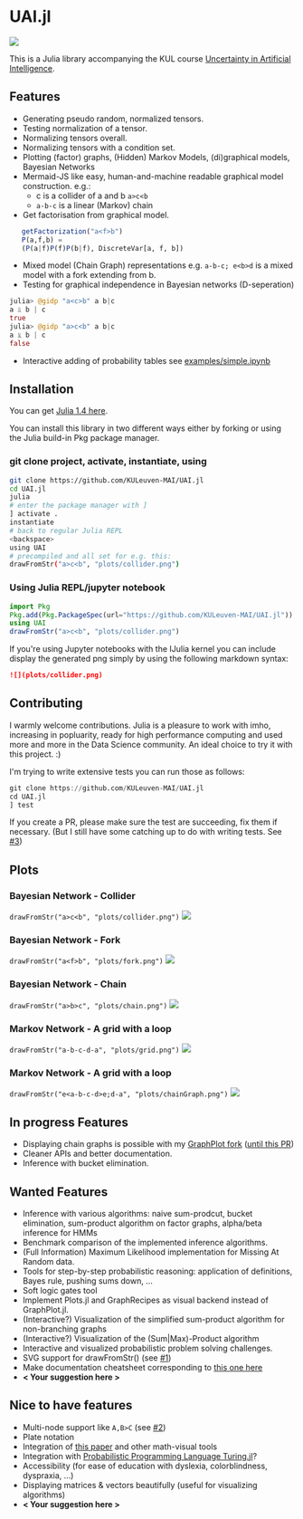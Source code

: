 # UAI.jl

![](logo/logo.png)

This is a Julia library accompanying the KUL course [Uncertainty in Artificial Intelligence](https://onderwijsaanbod.kuleuven.be/syllabi/e/H02D2AE.htm#activetab=doelstellingen_idp38400).

## Features

- Generating pseudo random, normalized tensors.
- Testing normalization of a tensor.
- Normalizing tensors overall.
- Normalizing tensors with a condition set.
- Plotting (factor) graphs, (Hidden) Markov Models, (di)graphical models, Bayesian Networks
- Mermaid-JS like easy, human-and-machine readable graphical model construction. e.g.:
	- c is a collider of a and b `a>c<b`
	- `a-b-c` is a linear (Markov) chain
- Get factorisation from graphical model. 
 ```Julia
    getFactorization("a<f>b")
	P(a,f,b) =
	(P(a|f)P(f)P(b|f), DiscreteVar[a, f, b])
  ```
- Mixed model (Chain Graph) representations e.g. `a-b-c; e<b>d` is a mixed model with a fork extending from b.
- Testing for graphical independence in Bayesian networks (D-seperation)
```Julia
julia> @gidp "a<c>b" a b|c
a ⫫ b | c
true
julia> @gidp "a>c<b" a b|c
a ⫫⃥ b | c
false
```
- Interactive adding of probability tables see [examples/simple.ipynb](https://github.com/KULeuven-MAI/UAI.jl/blob/master/examples/simple.ipynb)

## Installation
You can get [Julia 1.4 here](https://julialang.org/downloads/). 

You can install this library in two different ways either by forking or using the Julia build-in Pkg package manager.

### git clone project, activate, instantiate, using
```bash
git clone https://github.com/KULeuven-MAI/UAI.jl
cd UAI.jl
julia
# enter the package manager with ]
] activate .
instantiate
# back to regular Julia REPL 
<backspace>
using UAI 
# precompiled and all set for e.g. this:
drawFromStr("a>c<b", "plots/collider.png")
```

### Using Julia REPL/jupyter notebook

```Julia
import Pkg
Pkg.add(Pkg.PackageSpec(url="https://github.com/KULeuven-MAI/UAI.jl"))
using UAI
drawFromStr("a>c<b", "plots/collider.png")
```

If you're using Jupyter notebooks with the IJulia kernel you can include display the generated png simply by using the following markdown syntax:

```Markdown
![](plots/collider.png)
``` 

## Contributing

I warmly welcome contributions. Julia is a pleasure to work with imho, increasing in popluarity, ready for high performance computing and used more and more in the Data Science community. An ideal choice to try it with this project. :)

I'm trying to write extensive tests you can run those as follows:

```Julia
git clone https://github.com/KULeuven-MAI/UAI.jl
cd UAI.jl
] test
```
If you create a PR, please make sure the test are succeeding, fix them if necessary. (But I still have some catching up to do with writing tests. See [#3](https://github.com/KULeuven-MAI/UAI.jl/issues/3))


## Plots 


### Bayesian Network - Collider

`drawFromStr("a>c<b", "plots/collider.png")`
![](plots/collider.png)

### Bayesian Network - Fork
`drawFromStr("a<f>b", "plots/fork.png")`
![](plots/fork.png)

### Bayesian Network - Chain
`drawFromStr("a>b>c", "plots/chain.png")`
![](plots/chain.png)

### Markov Network - A grid with a loop 
`drawFromStr("a-b-c-d-a", "plots/grid.png")`
![](plots/grid.png)

### Markov Network - A grid with a loop 
`drawFromStr("e<a-b-c-d>e;d-a", "plots/chainGraph.png")`
![](plots/chainGraph.png)

## In progress Features

- Displaying chain graphs is possible with my [GraphPlot fork](https://github.com/dietercastel/Graphplot.jl) ([until this PR](https://github.com/JuliaGraphs/GraphPlot.jl/pull/110))
- Cleaner APIs and better documentation.
- Inference with bucket elimination. 

## Wanted Features

- Inference with various algorithms: naive sum-prodcut, bucket elimination, sum-product algorithm on factor graphs, alpha/beta inference for HMMs
- Benchmark comparison of the implemented inference algorithms.
- (Full Information) Maximum Likelihood implementation for Missing At Random data.
- Tools for step-by-step probabilistic reasoning: application of definitions, Bayes rule, pushing sums down, ...
- Soft logic gates tool
- Implement Plots.jl and GraphRecipes as visual backend instead of GraphPlot.jl.
- (Interactive?) Visualization of the simplified sum-product algorithm for non-branching graphs
- (Interactive?) Visualization of the (Sum|Max)-Product algorithm
- Interactive and visualized probabilistic problem solving challenges.
- SVG support for drawFromStr() (see [#1](https://github.com/KULeuven-MAI/UAI.jl/issues/1))
- Make documentation cheatsheet corresponding to [this one here](https://github.com/KULeuven-MAI/UAI/raw/master/cheatsheet.pdf)
- **\< Your suggestion here \>**

## Nice to have features

- Multi-node support like `A,B>C` (see [#2](https://github.com/KULeuven-MAI/UAI.jl/issues/2))
- Plate notation
- Integration of [this paper](https://arxiv.org/pdf/1911.00892.pdf) and other math-visual tools
- Integration with [Probabilistic Programming Language Turing.jl](https://turing.ml/dev/docs/using-turing/get-started)?
- Accessibility (for ease of education with dyslexia, colorblindness, dyspraxia, ...)
- Displaying matrices & vectors beautifully (useful for visualizing algorithms) 
- **\< Your suggestion here \>**

